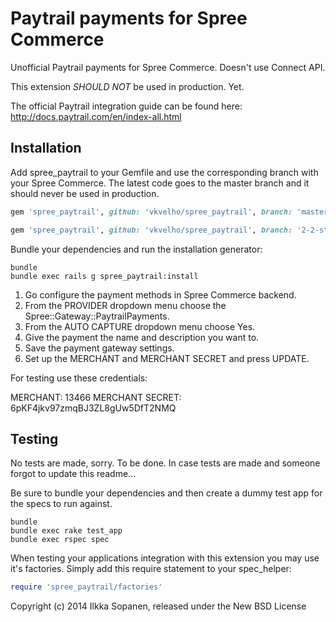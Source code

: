 Paytrail payments for Spree Commerce
====================================

Unofficial Paytrail payments for Spree Commerce. Doesn't use Connect API.

This extension *SHOULD NOT* be used in production. Yet.

The official Paytrail integration guide can be found here:
http://docs.paytrail.com/en/index-all.html

Installation
------------

Add spree_paytrail to your Gemfile and use the corresponding branch with your Spree Commerce.
The latest code goes to the master branch and it should never be used in production.

```ruby
gem 'spree_paytrail', github: 'vkvelho/spree_paytrail', branch: 'master'
```

```ruby
gem 'spree_paytrail', github: 'vkvelho/spree_paytrail', branch: '2-2-stable'
```

Bundle your dependencies and run the installation generator:

```shell
bundle
bundle exec rails g spree_paytrail:install
```

1) Go configure the payment methods in Spree Commerce backend.
2) From the PROVIDER dropdown menu choose the Spree::Gateway::PaytrailPayments.
3) From the AUTO CAPTURE dropdown menu choose Yes.
4) Give the payment the name and description you want to.
5) Save the payment gateway settings.
6) Set up the MERCHANT and MERCHANT SECRET and press UPDATE.

For testing use these credentials:

MERCHANT: 13466
MERCHANT SECRET: 6pKF4jkv97zmqBJ3ZL8gUw5DfT2NMQ


Testing
-------

No tests are made, sorry. To be done. In case tests are made and someone forgot to update this readme...


Be sure to bundle your dependencies and then create a dummy test app for the specs to run against.

```shell
bundle
bundle exec rake test_app
bundle exec rspec spec
```

When testing your applications integration with this extension you may use it's factories.
Simply add this require statement to your spec_helper:

```ruby
require 'spree_paytrail/factories'
```

Copyright (c) 2014 Ilkka Sopanen, released under the New BSD License
